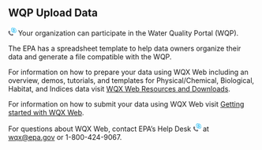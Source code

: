 ## **WQP Upload Data**

![Help desk image](/server/wqp/markdownTextFiles/img/upload_data_image1.png) Your organization can participate in the Water Quality Portal (WQP).

The EPA has a spreadsheet template to help data owners organize their data and generate a file compatible with the WQP.

For information on how to prepare your data using WQX Web including an overview, demos, tutorials, and templates for Physical/Chemical, Biological, Habitat, and Indices data visit [WQX Web Resources and Downloads](https://www.epa.gov/waterdata/water-quality-data-wqx#wqxoverview).

For information on how to submit your data using WQX Web visit [Getting started with WQX Web](https://www.epa.gov/waterdata/wqx-web-account-registration).

For questions about WQX Web, contact EPA’s Help Desk ![Help desk image](/server/wqp/markdownTextFiles/img/upload_data_image1.png) at wqx@epa.gov or 1-800-424-9067.
